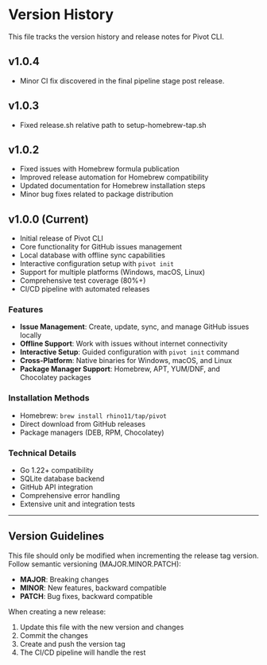# Version History

This file tracks the version history and release notes for Pivot CLI.

## v1.0.4

- Minor CI fix discovered in the final pipeline stage post release.

## v1.0.3

- Fixed release.sh relative path to setup-homebrew-tap.sh

## v1.0.2

- Fixed issues with Homebrew formula publication
- Improved release automation for Homebrew compatibility
- Updated documentation for Homebrew installation steps
- Minor bug fixes related to package distribution

## v1.0.0 (Current)

- Initial release of Pivot CLI
- Core functionality for GitHub issues management
- Local database with offline sync capabilities
- Interactive configuration setup with `pivot init`
- Support for multiple platforms (Windows, macOS, Linux)
- Comprehensive test coverage (80%+)
- CI/CD pipeline with automated releases

### Features
- **Issue Management**: Create, update, sync, and manage GitHub issues locally
- **Offline Support**: Work with issues without internet connectivity
- **Interactive Setup**: Guided configuration with `pivot init` command
- **Cross-Platform**: Native binaries for Windows, macOS, and Linux
- **Package Manager Support**: Homebrew, APT, YUM/DNF, and Chocolatey packages

### Installation Methods
- Homebrew: `brew install rhino11/tap/pivot`
- Direct download from GitHub releases
- Package managers (DEB, RPM, Chocolatey)

### Technical Details
- Go 1.22+ compatibility
- SQLite database backend
- GitHub API integration
- Comprehensive error handling
- Extensive unit and integration tests

---

## Version Guidelines

This file should only be modified when incrementing the release tag version. Follow semantic versioning (MAJOR.MINOR.PATCH):

- **MAJOR**: Breaking changes
- **MINOR**: New features, backward compatible
- **PATCH**: Bug fixes, backward compatible

When creating a new release:
1. Update this file with the new version and changes
2. Commit the changes
3. Create and push the version tag
4. The CI/CD pipeline will handle the rest
